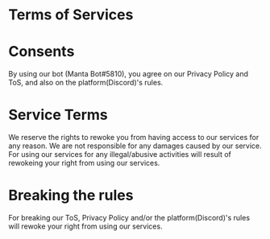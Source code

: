  # Terms of Services

 # Consents
 By using our bot (Manta Bot#5810), you agree on our Privacy Policy and ToS, and also on the platform(Discord)'s rules.

  # Service Terms
  We reserve the rights to rewoke you from having access to our services for any reason. We are not responsible for any damages caused by our service. For using our services for any illegal/abusive activities will result of rewokeing your right from using our services.

# Breaking the rules
For breaking our ToS, Privacy Policy and/or the platform(Discord)'s rules will rewoke your right from using our services.
